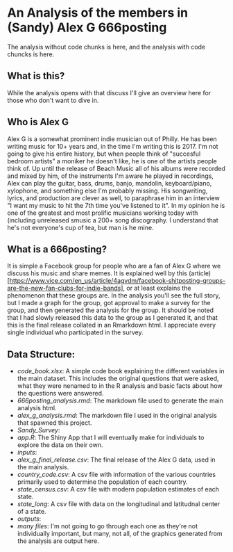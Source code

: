 # An Analysis of the members in (Sandy) Alex G 666posting
The analysis without code chunks is here, and the analysis with code chuncks is here.

## What is this?
While the analysis opens with that discuss I'll give an overview here for those who don't want to dive in.

## Who is Alex G
 Alex G is a somewhat prominent indie musician out of Philly.  He has been writing music for 10+ years and, in the time I'm writing this is 2017. I'm not going to give his entire history, but when people think of "succesful bedroom artists" a moniker he doesn't like, he is one of the artists people think of. Up until the release of Beach Music all of his albums were recorded and mixed by him, of the instruments I'm aware he played in recordings, Alex can play the guitar, bass, drums, banjo, mandolin, keyboard/piano, xylophone, and something else I'm probably missing. His songwriting, lyrics, and production are clever as well, to paraphrase him in an interview "I want my music to hit the 7th time you've listened to it". In my opinion he is one of the greatest and most prolific musicians working today with (including unreleased smusic a 200+ song discography. I understand that he's not everyone's cup of tea, but man is he mine. 
 
 ## What is a 666posting?
It is simple a Facebook group for people who are a fan of Alex G where we discuss his music and share memes. It is explained well by this (article)[https://www.vice.com/en_us/article/4agvdm/facebook-shitposting-groups-are-the-new-fan-clubs-for-indie-bands], or at least explains the phenomenon that these groups are. In the analysis you'll see the full story, but I made a graph for the group, got approval to make a survey for the group, and then generated the analysis for the group. It should be noted that I had slowly released this data to the group as I generated it, and that this is the final release collated in an Rmarkdown html. I appreciate every single individual who participated in the survey.

## Data Structure:
+ *code_book.xlsx*: A simple code book explaining the different variables in the main dataset. This includes the original questions that were asked, what they were nenamed to in the R analysis and basic facts about how the questions were answered.
+ *666posting_analysis.rmd*: The markdown file used to generate the main analysis html.
+ *alex_g_analysis.rmd*: The markdown file I used in the original analysis that spawned this project.
+ *Sandy_Survey*:
 + *app.R*: The Shiny App that I will eventually make for individuals to explore the data on their own.
+ *inputs*:
 + *alex_g_final_release.csv*: The final release of the Alex G data, used in the main analysis.
 + *country_code.csv*: A csv file with information of the various countries primarily used to determine the population of each country.
 + *state_census.csv*: A csv file with modern population estimates of each state.
 + *state_long*: A csv file with data on the longitudinal and latitudnal center of a state. 
+ *outputs*:
 + *many files*: I'm not going to go through each one as they're not individually important, but many, not all, of the graphics generated from the analysis are output here. 
